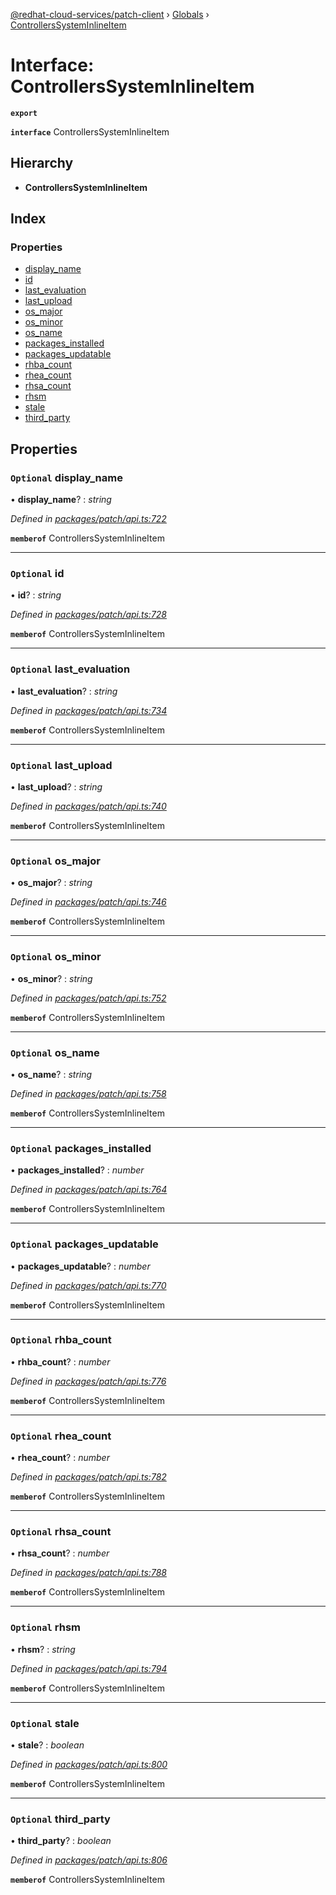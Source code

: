[@redhat-cloud-services/patch-client](../README.md) › [Globals](../globals.md) › [ControllersSystemInlineItem](controllerssysteminlineitem.md)

# Interface: ControllersSystemInlineItem

**`export`** 

**`interface`** ControllersSystemInlineItem

## Hierarchy

* **ControllersSystemInlineItem**

## Index

### Properties

* [display_name](controllerssysteminlineitem.md#optional-display_name)
* [id](controllerssysteminlineitem.md#optional-id)
* [last_evaluation](controllerssysteminlineitem.md#optional-last_evaluation)
* [last_upload](controllerssysteminlineitem.md#optional-last_upload)
* [os_major](controllerssysteminlineitem.md#optional-os_major)
* [os_minor](controllerssysteminlineitem.md#optional-os_minor)
* [os_name](controllerssysteminlineitem.md#optional-os_name)
* [packages_installed](controllerssysteminlineitem.md#optional-packages_installed)
* [packages_updatable](controllerssysteminlineitem.md#optional-packages_updatable)
* [rhba_count](controllerssysteminlineitem.md#optional-rhba_count)
* [rhea_count](controllerssysteminlineitem.md#optional-rhea_count)
* [rhsa_count](controllerssysteminlineitem.md#optional-rhsa_count)
* [rhsm](controllerssysteminlineitem.md#optional-rhsm)
* [stale](controllerssysteminlineitem.md#optional-stale)
* [third_party](controllerssysteminlineitem.md#optional-third_party)

## Properties

### `Optional` display_name

• **display_name**? : *string*

*Defined in [packages/patch/api.ts:722](https://github.com/RedHatInsights/javascript-clients/blob/86c9750/packages/patch/api.ts#L722)*

**`memberof`** ControllersSystemInlineItem

___

### `Optional` id

• **id**? : *string*

*Defined in [packages/patch/api.ts:728](https://github.com/RedHatInsights/javascript-clients/blob/86c9750/packages/patch/api.ts#L728)*

**`memberof`** ControllersSystemInlineItem

___

### `Optional` last_evaluation

• **last_evaluation**? : *string*

*Defined in [packages/patch/api.ts:734](https://github.com/RedHatInsights/javascript-clients/blob/86c9750/packages/patch/api.ts#L734)*

**`memberof`** ControllersSystemInlineItem

___

### `Optional` last_upload

• **last_upload**? : *string*

*Defined in [packages/patch/api.ts:740](https://github.com/RedHatInsights/javascript-clients/blob/86c9750/packages/patch/api.ts#L740)*

**`memberof`** ControllersSystemInlineItem

___

### `Optional` os_major

• **os_major**? : *string*

*Defined in [packages/patch/api.ts:746](https://github.com/RedHatInsights/javascript-clients/blob/86c9750/packages/patch/api.ts#L746)*

**`memberof`** ControllersSystemInlineItem

___

### `Optional` os_minor

• **os_minor**? : *string*

*Defined in [packages/patch/api.ts:752](https://github.com/RedHatInsights/javascript-clients/blob/86c9750/packages/patch/api.ts#L752)*

**`memberof`** ControllersSystemInlineItem

___

### `Optional` os_name

• **os_name**? : *string*

*Defined in [packages/patch/api.ts:758](https://github.com/RedHatInsights/javascript-clients/blob/86c9750/packages/patch/api.ts#L758)*

**`memberof`** ControllersSystemInlineItem

___

### `Optional` packages_installed

• **packages_installed**? : *number*

*Defined in [packages/patch/api.ts:764](https://github.com/RedHatInsights/javascript-clients/blob/86c9750/packages/patch/api.ts#L764)*

**`memberof`** ControllersSystemInlineItem

___

### `Optional` packages_updatable

• **packages_updatable**? : *number*

*Defined in [packages/patch/api.ts:770](https://github.com/RedHatInsights/javascript-clients/blob/86c9750/packages/patch/api.ts#L770)*

**`memberof`** ControllersSystemInlineItem

___

### `Optional` rhba_count

• **rhba_count**? : *number*

*Defined in [packages/patch/api.ts:776](https://github.com/RedHatInsights/javascript-clients/blob/86c9750/packages/patch/api.ts#L776)*

**`memberof`** ControllersSystemInlineItem

___

### `Optional` rhea_count

• **rhea_count**? : *number*

*Defined in [packages/patch/api.ts:782](https://github.com/RedHatInsights/javascript-clients/blob/86c9750/packages/patch/api.ts#L782)*

**`memberof`** ControllersSystemInlineItem

___

### `Optional` rhsa_count

• **rhsa_count**? : *number*

*Defined in [packages/patch/api.ts:788](https://github.com/RedHatInsights/javascript-clients/blob/86c9750/packages/patch/api.ts#L788)*

**`memberof`** ControllersSystemInlineItem

___

### `Optional` rhsm

• **rhsm**? : *string*

*Defined in [packages/patch/api.ts:794](https://github.com/RedHatInsights/javascript-clients/blob/86c9750/packages/patch/api.ts#L794)*

**`memberof`** ControllersSystemInlineItem

___

### `Optional` stale

• **stale**? : *boolean*

*Defined in [packages/patch/api.ts:800](https://github.com/RedHatInsights/javascript-clients/blob/86c9750/packages/patch/api.ts#L800)*

**`memberof`** ControllersSystemInlineItem

___

### `Optional` third_party

• **third_party**? : *boolean*

*Defined in [packages/patch/api.ts:806](https://github.com/RedHatInsights/javascript-clients/blob/86c9750/packages/patch/api.ts#L806)*

**`memberof`** ControllersSystemInlineItem
